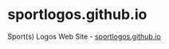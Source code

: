 # sportlogos.github.io

Sport(s) Logos Web Site - [sportlogos.github.io](http://sportlogos.github.io)

